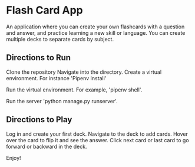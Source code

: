 <h1>Flash Card App</h1>

An application where you can create your own flashcards with a question and answer, and practice learning a new skill or language. You can create multiple decks to separate cards by subject. 

<h2>Directions to Run</h2>

Clone the repository
Navigate into the directory. 
Create a virtual environment. For instance 'Pipenv Install'

Run the virtual environment. For example, 'pipenv shell'.

Run the server 'python manage.py runserver'. 

<h2>Directions to Play</h2>

Log in and create your first deck. 
Navigate to the deck to add cards. 
Hover over the card to flip it and see the answer. 
Click next card or last card to go forward or backward in the deck. 

Enjoy!
